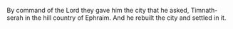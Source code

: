 By command of the Lord they gave him the city that he asked, Timnath-serah in the hill country of Ephraim. And he rebuilt the city and settled in it.
